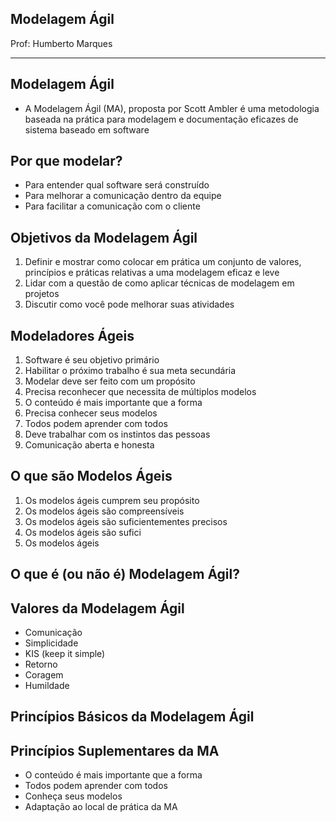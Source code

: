 ## Modelagem Ágil

Prof: Humberto Marques

----

## Modelagem Ágil
- A Modelagem Ágil (MA), proposta por Scott Ambler é uma metodologia baseada na prática para modelagem e documentação eficazes de sistema baseado em software

## Por que modelar?
- Para entender qual software será construído
- Para melhorar a comunicação dentro da equipe
- Para facilitar a comunicação com o cliente

## Objetivos da Modelagem Ágil
1. Definir e mostrar como colocar em prática um conjunto de valores, princípios e práticas relativas a uma modelagem eficaz e leve
2. Lidar com a questão de como aplicar técnicas de modelagem em projetos
3. Discutir como você pode melhorar suas atividades 

## Modeladores Ágeis
1. Software é seu objetivo primário
2. Habilitar o próximo trabalho é sua meta secundária
3. Modelar deve ser feito com um propósito
4. Precisa reconhecer que necessita de múltiplos modelos
5. O conteúdo é mais importante que a forma
6. Precisa conhecer seus modelos
7. Todos podem aprender com todos
8. Deve trabalhar com os instintos das pessoas
9. Comunicação aberta e honesta

## O que são Modelos Ágeis
1. Os modelos ágeis cumprem seu propósito
2. Os modelos ágeis são compreensíveis
1. Os modelos ágeis são suficientementes precisos
1. Os modelos ágeis são sufici
1. Os modelos ágeis

## O que é (ou não é) Modelagem Ágil?

## Valores da Modelagem Ágil
- Comunicação
- Simplicidade
- KIS (keep it simple)
- Retorno
- Coragem
- Humildade

## Princípios Básicos da Modelagem Ágil

## Princípios Suplementares da MA
- O conteúdo é mais importante que a forma
- Todos podem aprender com todos
- Conheça seus modelos
- Adaptação ao local de prática da MA
